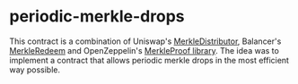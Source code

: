 # periodic-merkle-drops

This contract is a combination of Uniswap's [MerkleDistributor](https://github.com/Uniswap/merkle-distributor/blob/c3255bfa2b684594ecd562cacd7664b0f18330bf/contracts/MerkleDistributor.sol), Balancer's [MerkleRedeem](https://github.com/balancer-labs/erc20-redeemable/blob/13d478a043ec7bfce7abefe708d027dfe3e2ea84/merkle/contracts/MerkleRedeem.sol) and OpenZeppelin's [MerkleProof library](https://github.com/OpenZeppelin/openzeppelin-contracts/blob/ee6348a7a0b08f82344f2b61e903788aa9dcf36c/contracts/cryptography/MerkleProof.sol). The idea was to implement a contract that allows periodic merkle drops in the most efficient way possible.